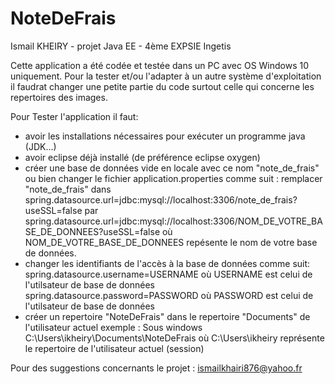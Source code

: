 # NoteDeFrais
Ismail KHEIRY - projet Java EE - 4ème EXPSIE Ingetis

Cette application a été codée et testée dans un PC avec OS Windows 10 uniquement.
Pour la tester et/ou l'adapter à un autre système d'exploitation il faudrat changer
une petite partie du code surtout celle qui concerne les repertoires des images.

Pour Tester l'application il faut:
  - avoir les installations nécessaires pour exécuter un programme java (JDK...)
  - avoir eclipse déjà installé (de préférence eclipse oxygen)
  - créer une base de données vide en locale avec ce nom "note_de_frais" ou bien changer le fichier 
    application.properties comme suit :
      remplacer "note_de_frais" dans spring.datasource.url=jdbc:mysql://localhost:3306/note_de_frais?useSSL=false
      par spring.datasource.url=jdbc:mysql://localhost:3306/NOM_DE_VOTRE_BASE_DE_DONNEES?useSSL=false
      où NOM_DE_VOTRE_BASE_DE_DONNEES repésente le nom de votre base de données.
  - changer les identifiants de l'accès à la base de données comme suit:
      spring.datasource.username=USERNAME   où   USERNAME est celui de l'utilsateur de base de données 
      spring.datasource.password=PASSWORD   où   PASSWORD est celui de l'utilsateur de base de données
  - créer un repertoire "NoteDeFrais" dans le repertoire "Documents" de l'utilisateur actuel
     exemple : Sous windows C:\Users\ikheiry\Documents\NoteDeFrais
               où C:\Users\ikheiry représente le repertoire de l'utilisateur actuel (session)
               



Pour des suggestions concernants le projet : ismailkhairi876@yahoo.fr
